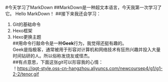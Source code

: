 #今天学习了MarkDown
##MarkDown是一种超文本语言，今天我第一次学习了它。
Hello MarkDown！
##接下来我还会学习：
1. Git的基础命令
1. Hexo框架
1. Hexo更换主题  
##用命令行敲命令是一种**Geek**行为，我觉得还挺有趣的。  
Geek是指极客，通常被用于形容对计算机和网络技术有狂热兴趣并投入大量时间钻研的人。所以俗称发烧友或怪杰。  
##有点意思，下面这张git可以形容我的心情：  
！https://qgt-style.oss-cn-hangzhou.aliyuncs.com/newcoursep4/g1/g1-2-2/tenor.gif
